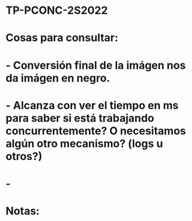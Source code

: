 # TP-PCONC-2S2022

# Cosas para consultar:
# - Conversión final de la imágen nos da imágen en negro.
# - Alcanza con ver el tiempo en ms para saber si está trabajando concurrentemente? O necesitamos algún otro mecanismo? (logs u otros?)
# - 

# Notas: 
